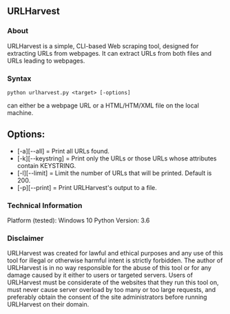 ## URLHarvest

### About

URLHarvest is a simple, CLI-based Web scraping tool, designed
for extracting URLs from webpages. It can extract URLs from
both files and URLs leading to webpages.

### Syntax

`python urlharvest.py <target> [-options]`

*<target>* can either be a webpage URL or a HTML/HTM/XML file
on the local machine.

## Options:

* [-a][--all]       = Print all URLs found.
* [-k][--keystring] = Print only the URLs or those URLs whose attributes
                     contain KEYSTRING.
* [-l][--limit]     = Limit the number of URLs that will be printed.
                     Default is 200.
* [-p][--print]     = Print URLHarvest's output to a file.

### Technical Information

Platform (tested): Windows 10
Python Version:    3.6

### Disclaimer

URLHarvest was created for lawful and ethical purposes and any use of
this tool for illegal or otherwise harmful intent is strictly forbidden.
The author of URLHarvest is in no way responsible for the abuse of this
tool or for any damage caused by it either to users or targeted servers.
Users of URLHarvest must be considerate of the websites that they run
this tool on, must never cause server overload by too many or too large requests,
and preferably obtain the consent of the site administrators before running
URLHarvest on their domain.